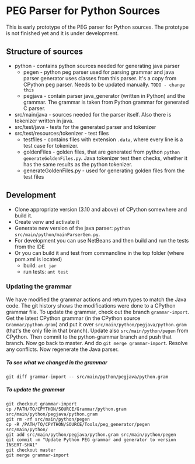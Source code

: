 # PEG Parser for Python Sources

This is early prototype of the PEG parser for Python sources. The prototype
is not finished yet and it is under development.

## Structure of sources

* python - contains python sources needed for generating java parser
    * pegen - python peg parser used for parsing grammar and java parser generator
uses classes from this parser. It's a copy from CPython peg parser. Needs to be updated manually.
`TODO - change this`
    * pegjava - contain parser java_generator (written in Python) and the
grammar. The grammar is taken from Python grammar for generated C parser.
* src/main/java - sources needed for the parser itself. Also there is tokenizer written in java.
* src/test/java - tests for the generated parser and tokenizer
* src/test/resources/tokenizer - test files
    * testfiles - contains files with extension `.data`, where every line is a test case for tokenizer.
    * goldenFiles - golden files, that are generated from python `python generateGoldenFiles.py`. Java tokenizer test then
checks, whether it has the same results as the python tokenizer.
    * generateGoldenFiles.py - used for generating golden files from the test files

## Development

* Clone appropriate version (3.10 and above) of CPython somewhere and build it.
* Create venv and activate it
* Generate new version of the java parser: `python src/main/python/mainParserGen.py`.
* For development you can use NetBeans and then build and run the tests from the IDE
* Or you can build it and test from commandline in the top folder (where pom.xml is located)
    * build: `ant jar`
    * run tests: `ant test`

### Updating the grammar

We have modified the grammar actions and return types to match the Java
code. The git history shows the modifications were done to a CPython grammar
file. To update the grammar, check out the branch `grammar-import`. Get the
latest CPython grammar (in the CPython source `Grammar/python.gram`) and put it
over `src/main/python/pegjava/python.gram` (that's the only file in that
branch). Update also `src/main/python/pegen` from CPython. Then commit to the
python-grammar branch and push that branch. Now go back to master. And do `git
merge grammar-import`. Resolve any conflicts. Now regenerate the Java parser.

##### To see what we changed in the grammar

    git diff grammar-import -- src/main/python/pegjava/python.gram

##### To update the grammar

    git checkout grammar-import
    cp /PATH/TO/CPYTHON/SOURCE/Grammar/python.gram src/main/python/pegjava/python.gram
    git rm -rf src/main/python/pegen
    cp -R /PATH/TO/CPYTHON/SOURCE/Tools/peg_generator/pegen src/main/python/
    git add src/main/python/pegjava/python.gram src/main/python/pegen
    git commit -m "Update Python PEG grammar and generator to version INSERT-SHA1"
    git checkout master
    git merge grammar-import
